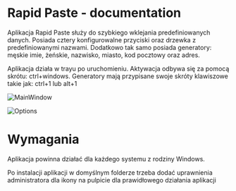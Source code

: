 # Rapid Paste - documentation
Aplikacja Rapid Paste służy do szybkiego wklejania predefiniowanych danych. Posiada cztery konfigurowalne przyciski oraz drzewka z predefiniowanymi nazwami. Dodatkowo tak samo posiada generatory: męskie imie, żeńskie, nazwisko, miasto, kod pocztowy oraz adres.

Aplikacja działa w trayu po uruchomieniu. Aktywacja odbywa się za pomocą skrótu: ctrl+windows. 
Generatory mają przypisane swoje skróty klawiszowe takie jak: ctrl+1 lub alt+1

![MainWindow](https://github.com/Brzeczunio/rapidpastedocumentation/edit/master/MainWindow.png)

![Options](https://github.com/Brzeczunio/rapidpastedocumentation/edit/master/Options.png)

# Wymagania
Aplikacja powinna działać dla każdego systemu z rodziny Windows.

Po instalacji aplikacji w domyślnym folderze trzeba dodać uprawnienia administratora dla ikony na pulpicie dla prawidłowego działania aplikacji
